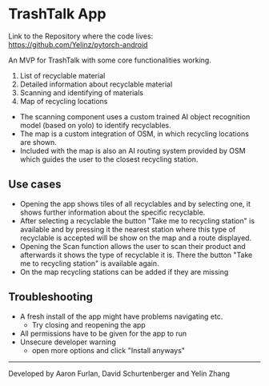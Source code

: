 # TrashTalk App

Link to the Repository where the code lives: https://github.com/Yelinz/pytorch-android

An MVP for TrashTalk with some core functionalities working.
1. List of recyclable material
2. Detailed information about recyclable material
3. Scanning and identifying of materials
4. Map of recycling locations

- The scanning component uses a custom trained AI object recognition model (based on yolo) to identify recyclables.
- The map is a custom integration of OSM, in which recycling locations are shown.
- Included with the map is also an AI routing system provided by OSM which guides the user to the closest recycling station.

## Use cases
- Opening the app shows tiles of all recyclables and by selecting one, it shows further information about the specific recyclable.
- After selecting a recyclable the button "Take me to recycling station" is available and by pressing it the nearest station where this type of recyclable is accepted will be show on the map and a route displayed.
- Opening the Scan function allows the user to scan their product and afterwards it shows the type of recyclable it is. There the button "Take me to recycling station" is available again.
- On the map recycling stations can be added if they are missing

## Troubleshooting
- A fresh install of the app might have problems navigating etc.
  - Try closing and reopening the app
- All permissions have to be given for the app to run
- Unsecure developer warning
  - open more options and click "Install anyways"

---

Developed by Aaron Furlan, David Schurtenberger and Yelin Zhang
